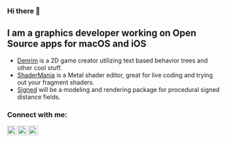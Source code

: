 ### Hi there 👋

## I am a graphics developer working on **Open Source apps** for macOS and iOS

- [Denrim](https://github.com/markusmoenig/Denrim) is a 2D game creator utilizing text based behavior trees and other cool stuff.
- [ShaderMania](https://github.com/markusmoenig/ShaderMania) is a Metal shader editor, great for live coding and trying out your fragment shaders.
- [Signed](https://github.com/markusmoenig/Signed) will be a modeling and rendering package for procedural signed distance fields.

### Connect with me:

[<img align="left" alt="YouTube" width="22px" src="https://cdn.jsdelivr.net/npm/simple-icons@v3/icons/youtube.svg" />][youtube]
[<img align="left" alt="Twitter" width="22px" src="https://cdn.jsdelivr.net/npm/simple-icons@v3/icons/twitter.svg" />][twitter]
[<img align="left" alt="Twitter" width="22px" src="https://cdn.jsdelivr.net/npm/simple-icons@v3/icons/ko-fi.svg" />][kofi]

[twitter]: https://twitter.com/markusmoenig
[youtube]: https://youtube.com/markusmoenig
[patreon]: https://www.patreon.com/markusmoenig
[kofi]: https://www.ko-fi.com/markusmoenig

<!--
**markusmoenig/markusmoenig** is a ✨ _special_ ✨ repository because its `README.md` (this file) appears on your GitHub profile.

Here are some ideas to get you started:

- 🔭 I’m currently working on ...
- 🌱 I’m currently learning ...
- 👯 I’m looking to collaborate on ...
- 🤔 I’m looking for help with ...
- 💬 Ask me about ...
- 📫 How to reach me: ...
- 😄 Pronouns: ...
- ⚡ Fun fact: ...
-->
